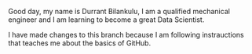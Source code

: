 Good day, my name is Durrant Bilankulu, I am a qualified mechanical engineer and I am learning to become a great Data Scientist.

I have made changes to this branch because I am following instrauctions that teaches me about the basics of GitHub.
